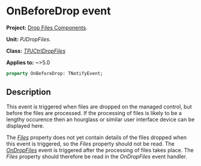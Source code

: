 # OnBeforeDrop event

**Project:** [Drop Files Components](../API.md).

**Unit:** _PJDropFiles_.

**Class:** _[TPJCtrlDropFiles](./TPJCtrlDropFiles.md)_

**Applies to:** ~>5.0

```pascal
property OnBeforeDrop: TNotifyEvent;
```

## Description

This event is triggered when files are dropped on the managed control, but before the files are processed. If the processing of files is likely to be a lengthy occurence then an hourglass or similar user interface device can be displayed here.

The _[Files](./TPJCtrlDropFiles-Files.md)_ property does not yet contain details of the files dropped when this event is triggered, so the _Files_ property should not be read. The _[OnDropFiles](./TPJCtrlDropFiles-OnDropFiles.md)_ event is triggered after the processing of files takes place. The _Files_ property should therefore be read in the _OnDropFiles_ event handler.

